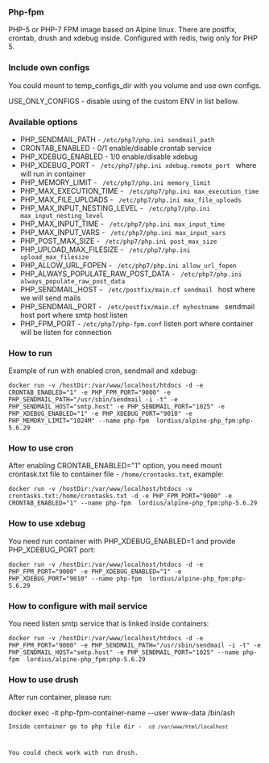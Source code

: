 ### Php-fpm
PHP-5 or PHP-7 FPM image based on Alpine linux. There are postfix, crontab, drush and xdebug inside.
Configured with redis, twig only for PHP 5.

### Include own configs
<p>You could mount to temp_configs_dir with you volume and use own configs.</p>
<p>USE_ONLY_CONFIGS - disable using of the custom ENV in list bellow.</p>

### Available options
<ul>
<li>PHP_SENDMAIL_PATH - <code>/etc/php7/php.ini sendmail_path</code></li>
<li>CRONTAB_ENABLED - 0/1 enable/disable crontab service</li>
<li>PHP_XDEBUG_ENABLED - 1/0 enable/disable xdebug</li>
<li>PHP_XDEBUG_PORT -  <code> /etc/php7/php.ini xdebug.remote_port </code> where will run in container</li>
<li>PHP_MEMORY_LIMIT - <code> /etc/php7/php.ini memory_limit</code></li>
<li>PHP_MAX_EXECUTION_TIME - <code> /etc/php7/php.ini max_execution_time</code></li>
<li>PHP_MAX_FILE_UPLOADS - <code> /etc/php7/php.ini max_file_uploads</code></li>
<li>PHP_MAX_INPUT_NESTING_LEVEL - <code> /etc/php7/php.ini max_input_nesting_level</code></li>
<li>PHP_MAX_INPUT_TIME - <code> /etc/php7/php.ini max_input_time</code></li>
<li>PHP_MAX_INPUT_VARS - <code> /etc/php7/php.ini max_input_vars</code></li>
<li>PHP_POST_MAX_SIZE - <code> /etc/php7/php.ini post_max_size</code></li>
<li>PHP_UPLOAD_MAX_FILESIZE - <code> /etc/php7/php.ini upload_max_filesize</code></li>
<li>PHP_ALLOW_URL_FOPEN - <code> /etc/php7/php.ini allow_url_fopen</code></li>
<li>PHP_ALWAYS_POPULATE_RAW_POST_DATA - <code> /etc/php7/php.ini always_populate_raw_post_data</code></li>
<li>PHP_SENDMAIL_HOST - <code> /etc/postfix/main.cf sendmail </code> host where we will send mails</li>
<li>PHP_SENDMAIL_PORT - <code> /etc/postfix/main.cf myhostname </code> sendmail host port where smtp host listen</li>
<li>PHP_FPM_PORT  - <code>/etc/php7/php-fpm.conf</code> listen port where container will be listen for connection</li>
</ul>

### How to run

<p>Example of run with enabled cron, sendmail and xdebug:</p>
<code>docker run -v /hostDir:/var/www/localhost/htdocs -d -e CRONTAB_ENABLED="1" -e PHP_FPM_PORT="9000" -e PHP_SENDMAIL_PATH="/usr/sbin/sendmail -i -t" -e PHP_SENDMAIL_HOST="smtp.host" -e PHP_SENDMAIL_PORT="1025" -e PHP_XDEBUG_ENABLED="1" -e PHP_XDEBUG_PORT="9010" -e PHP_MEMORY_LIMIT="1024M" --name php-fpm  lordius/alpine-php_fpm:php-5.6.29</code>


### How to use cron
<p>After enabling CRONTAB_ENABLED="1" option, you need mount crontask.txt file to container file - <code>/home/crontasks.txt</code>, example:</p>
<code>docker run -v /hostDir:/var/www/localhost/htdocs -v  crontasks.txt:/home/crontasks.txt -d -e PHP_FPM_PORT="9000" -e CRONTAB_ENABLED="1" --name php-fpm  lordius/alpine-php_fpm:php-5.6.29</code>

### How to use xdebug
<p>You need run container with PHP_XDEBUG_ENABLED=1 and provide PHP_XDEBUG_PORT port:</p>
<code>docker run -v /hostDir:/var/www/localhost/htdocs -d -e PHP_FPM_PORT="9000" -e PHP_XDEBUG_ENABLED="1" -e PHP_XDEBUG_PORT="9010" --name php-fpm  lordius/alpine-php_fpm:php-5.6.29</code>

### How to configure with mail service
<p>You need listen smtp service that is linked inside containers:</p>
<code>docker run -v /hostDir:/var/www/localhost/htdocs -d -e PHP_FPM_PORT="9000" -e PHP_SENDMAIL_PATH="/usr/sbin/sendmail -i -t" -e PHP_SENDMAIL_HOST="smtp.host" -e PHP_SENDMAIL_PORT="1025" --name php-fpm  lordius/alpine-php_fpm:php-5.6.29</code>

### How to use drush

<p>After run container, please run:</p>
</code>docker exec -it php-fpm-container-name --user www-data /bin/ash<code>
<p>Inside container go to php file dir - <code> cd /var/www/html/localhost</code> </p>
<p>You could check work with run drush.</p>
